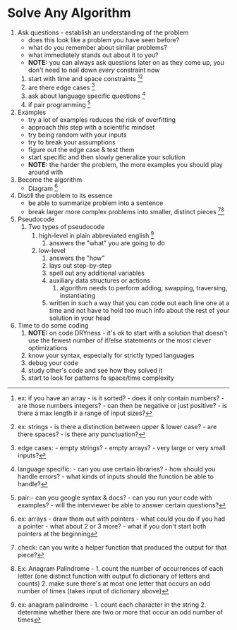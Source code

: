 # Solve Any Algorithm

1. Ask questions - establish an understanding of the problem
   - does this look like a problem you have seen before?
   - what do you remember about similar problems?
   - what immediately stands out about it to you?
   - **NOTE:** you can always ask questions later on as they come up, you don't need to nail down _every_ constraint now
   1. start with time and space constraints [^1][^2]
   1. are there edge cases [^3]
   1. ask about language specific questions [^4]
   1. if pair programming [^5]
1. Examples
   - try a lot of examples reduces the risk of overfitting
   - approach this step with a scientific mindset
   - try being random with your inputs
   - try to break your assumptions
   - figure out the edge case & test them
   - start specific and then slowly generalize your solution
   - **NOTE:** the harder the problem, the more examples you should play around with
1. Become the algorithm
   - Diagram [^6]
1. Distill the problem to its essence
   - be able to summarize problem into a sentence
   - break larger more complex problems into smaller, distinct pieces [^7][^8]
1. Pseudocode
   1. Two types of pseudocode
      1. high-level in plain abbreviated english [^9]
         1. answers the "what" you are going to do
      1. low-level
         1. answers the "how"
         1. lays out step-by-step
         1. spell out any additional variables
         1. auxiliary data structures or actions
            1. algorithm needs to perform adding, swapping, traversing, instantiating
         1. written in such a way that you can code out each line one at a time and not have to hold too much info about the rest of your solution in your head
1. Time to do some coding
   1. **NOTE:** on code DRYness - it's ok to start with a solution that doesn't use the fewest number of if/else statements or the most clever optimizations
   1. know your syntax, especially for strictly typed languages
   1. debug your code
   1. study other's code and see how they solved it
   1. start to look for patterns fo space/time complexity

[^1]: ex: if you have an array - is it sorted? - does it only contain numbers? - are those numbers integers? - can then be negative or just positive? - is there a max length ir a range of input sizes?
[^2]: ex: strings - is there a distinction between upper & lower case? - are there spaces? - is there any punctuation?
[^3]: edge cases: - empty strings? - empty arrays? - very large or very small inputs?
[^4]: language specific: - can you use certain libraries? - how should you handle errors? - what kinds of inputs should the function be able to handle?
[^5]: pair:- can you google syntax & docs? - can you run your code with examples? - will the interviewer be able to answer certain questions?
[^6]: ex: arrays - draw them out with pointers - what could you do if you had a pointer - what about 2 or 3 more? - what if you don't start both pointers at the beginning
[^7]: check: can you write a helper function that produced the output for that piece?
[^8]: Ex: Anagram Palindrome - 1. count the number of occurrences of each letter (one distinct function with output fo dictionary of letters and counts) 2. make sure there's at most one letter that occurs an odd number of times (takes input of dictionary above)
[^9]: ex: anagram palindrome - 1. count each character in the string 2. determine whether there are two or more that occur an odd number of times

